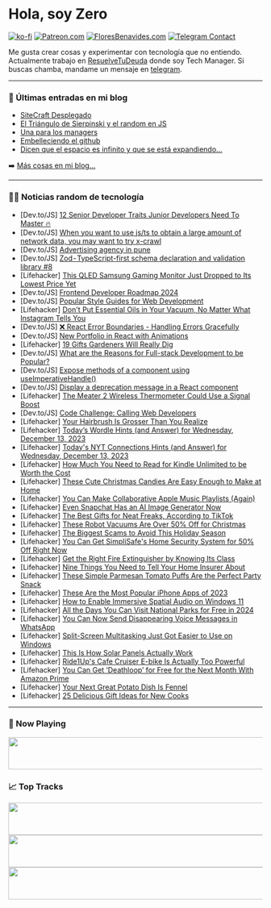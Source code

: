 # Hola, soy Zero

[![ko-fi](https://ko-fi.com/img/githubbutton_sm.svg)](https://ko-fi.com/J3J4N0LUK)
[![Patreon.com](https://img.shields.io/endpoint.svg?url=https%3A%2F%2Fshieldsio-patreon.vercel.app%2Fapi%3Fusername%3Dzerodragon%26type%3Dpatrons&style=for-the-badge)](https://patreon.com/zerodragon)
[![FloresBenavides.com](https://img.shields.io/website?down_message=oops&label=MiBlog&style=for-the-badge&up_message=online&url=https%3A%2F%2Ffloresbenavides.com)](https://floresbenavides.com)
[![Telegram Contact](https://img.shields.io/badge/escr%C3%ADbeme-ZeroDragon-%2326A5E4?style=for-the-badge&logo=telegram)](https://t.me/zerodragon)

Me gusta crear cosas y experimentar con tecnología que no entiendo.
Actualmente trabajo en [ResuelveTuDeuda](http://github.com/resuelve) donde soy Tech Manager.
Si buscas chamba, mandame un mensaje en [telegram](https://t.me/zerodragon).

---

### 📕 Últimas entradas en mi blog
<!-- BLOG-POST-LIST:START -->
- [SiteCraft Desplegado](https://floresbenavides.com/sitecraft-desplegado/)
- [El Triángulo de Sierpinski y el random en JS](https://floresbenavides.com/el-triangulo-de-sierpinski-y-el-random-en-js/)
- [Una para los managers](https://floresbenavides.com/una-para-los-managers/)
- [Embelleciendo el github](https://floresbenavides.com/embelleciendo-el-github/)
- [Dicen que el espacio es infinito y que se está expandiendo…](https://floresbenavides.com/dicen-que-el-espacio-es-infinito-y-que-se-esta-expandiendo/)
<!-- BLOG-POST-LIST:END -->

➡️ [Más cosas en mi blog...](https://floresbenavides.com)

---

### 👨‍💻 Noticias random de tecnología
<!-- TECH-POSTS:START -->
- [Dev.to/JS] [12 Senior Developer Traits Junior Developers Need To Master 🔥](https://dev.to/dragosnedelcu/12-senior-developer-traits-junior-developers-need-to-master-285m)
- [Dev.to/JS] [When you want to use js/ts to obtain a large amount of network data, you may want to try x-crawl](https://dev.to/coderhxl/when-you-want-to-use-jsts-to-obtain-a-large-amount-of-network-data-you-may-want-to-try-x-crawl-4g8c)
- [Dev.to/JS] [Advertising agency in pune](https://dev.to/brandnbusiness/advertising-agency-in-pune-b20)
- [Dev.to/JS] [Zod - TypeScript-first schema declaration and validation library #8](https://dev.to/nhannguyendevjs/zod-typescript-first-schema-declaration-and-validation-library-8-26jk)
- [Lifehacker] [This QLED Samsung Gaming Monitor Just Dropped to Its Lowest Price Yet](https://lifehacker.com/tech/samsung-qled-g9-gaming-monitor-sale)
- [Dev.to/JS] [Frontend Developer Roadmap 2024](https://dev.to/bhylucom/frontend-developer-roadmap-2024-5hl0)
- [Dev.to/JS] [Popular Style Guides for Web Development](https://dev.to/vlad_sha/popular-style-guides-for-web-development-1nip)
- [Lifehacker] [Don&#39;t Put Essential Oils in Your Vacuum, No Matter What Instagram Tells You](https://lifehacker.com/home/dont-put-essential-oils-in-your-vacuum)
- [Dev.to/JS] [❌ React Error Boundaries - Handling Errors Gracefully](https://dev.to/refine/react-error-boundaries-handling-errors-gracefully-5c77)
- [Dev.to/JS] [New Portfolio in React with Animations](https://dev.to/pedrorfpacheco/new-portfolio-in-react-with-animations-1bb)
- [Lifehacker] [19 Gifts Gardeners Will Really Dig](https://lifehacker.com/home/best-gifts-for-gardeners)
- [Dev.to/JS] [What are the Reasons for Full-stack Development to be Popular?](https://dev.to/redapplekolkata/what-are-the-reasons-for-full-stack-development-to-be-popular-25mb)
- [Dev.to/JS] [Expose methods of a component using useImperativeHandle&lpar;&rpar;](https://dev.to/phuocng/expose-methods-of-a-component-using-useimperativehandle-3fan)
- [Dev.to/JS] [Display a deprecation message in a React component](https://dev.to/phuocng/display-a-deprecation-message-in-a-react-component-n89)
- [Lifehacker] [The Meater 2 Wireless Thermometer Could Use a Signal Boost](https://lifehacker.com/tech/meater-2-wireless-thermometer-review)
- [Dev.to/JS] [Code Challenge: Calling Web Developers](https://dev.to/opensourcee/code-challenge-calling-web-developers-2eo1)
- [Lifehacker] [Your Hairbrush Is Grosser Than You Realize](https://lifehacker.com/health/how-to-clean-hairbrush)
- [Lifehacker] [Today’s Wordle Hints &lpar;and Answer&rpar; for Wednesday, December 13, 2023](https://lifehacker.com/entertainment/wordle-answer-today-december-13-2023)
- [Lifehacker] [Today&#39;s NYT Connections Hints &lpar;and Answer&rpar; for Wednesday, December 13, 2023](https://lifehacker.com/entertainment/nyt-connections-answer-today-december-13-2023)
- [Lifehacker] [How Much You Need to Read for Kindle Unlimited to be Worth the Cost](https://lifehacker.com/tech/how-much-does-kindle-unlimited-cost-and-is-it-worth-it)
- [Lifehacker] [These Cute Christmas Candies Are Easy Enough to Make at Home](https://lifehacker.com/food-drink/best-nonpareil-recipe)
- [Lifehacker] [You Can Make Collaborative Apple Music Playlists &lpar;Again&rpar;](https://lifehacker.com/tech/how-to-create-shared-apple-music-playlists)
- [Lifehacker] [Even Snapchat Has an AI Image Generator Now](https://lifehacker.com/tech/snapchat-ai-image-generator)
- [Lifehacker] [The Best Gifts for Neat Freaks, According to TikTok](https://lifehacker.com/home/tiktok-approved-gifts-for-neat-freaks)
- [Lifehacker] [These Robot Vacuums Are Over 50% Off for Christmas](https://lifehacker.com/home/robot-vacuums-gift-guide)
- [Lifehacker] [The Biggest Scams to Avoid This Holiday Season](https://lifehacker.com/tech/biggest-online-scams-holiday-season)
- [Lifehacker] [You Can Get SimpliSafe&#39;s Home Security System for 50% Off Right Now](https://lifehacker.com/tech/simplisafe-home-security-system-50-percent-off-deal50-off)
- [Lifehacker] [Get the Right Fire Extinguisher by Knowing Its Class](https://lifehacker.com/home/types-of-fire-extinguishers)
- [Lifehacker] [Nine Things You Need to Tell Your Home Insurer About](https://lifehacker.com/money/home-renovations-that-lower-or-raise-insurance-rates)
- [Lifehacker] [These Simple Parmesan Tomato Puffs Are the Perfect Party Snack](https://lifehacker.com/food-drink/parmesan-tomato-puffs-party-appetizer-recipe)
- [Lifehacker] [These Are the Most Popular iPhone Apps of 2023](https://lifehacker.com/tech/the-most-popular-iphone-apps)
- [Lifehacker] [How to Enable Immersive Spatial Audio on Windows 11](https://lifehacker.com/tech/enable-spatial-audio-windows-11)
- [Lifehacker] [All the Days You Can Visit National Parks for Free in 2024](https://lifehacker.com/travel/national-park-trips-free-days)
- [Lifehacker] [You Can Now Send Disappearing Voice Messages in WhatsApp](https://lifehacker.com/how-to-send-disappearing-voice-messages-in-whatsapp-1850941975)
- [Lifehacker] [Split-Screen Multitasking Just Got Easier to Use on Windows](https://lifehacker.com/tech/how-to-use-split-screen-multitasking-on-windows)
- [Lifehacker] [This Is How Solar Panels Actually Work](https://lifehacker.com/tech/how-solar-panels-work)
- [Lifehacker] [Ride1Up&#39;s Cafe Cruiser E-bike Is Actually Too Powerful](https://lifehacker.com/tech/ride1ups-cafe-cruiser-review)
- [Lifehacker] [You Can Get ‘Deathloop’ for Free for the Next Month With Amazon Prime](https://lifehacker.com/entertainment/deathloop-pc-free-with-amazon-prime)
- [Lifehacker] [Your Next Great Potato Dish Is Fennel](https://lifehacker.com/food-drink/best-fennel-gratin-recipe)
- [Lifehacker] [25 Delicious Gift Ideas for New Cooks](https://lifehacker.com/food-drink/25-gift-ideas-for-new-cooks)<!-- TECH-POSTS:END -->

---

### 🎵 Now Playing
<a href="https://spotify-now-playing-dun.vercel.app/now-playing?open"><img src="https://spotify-now-playing-dun.vercel.app/now-playing" width="540" height="64"></a>

### 📈 Top Tracks
<a href="https://spotify-now-playing-dun.vercel.app/top-tracks?i=1&open"><img src="https://spotify-now-playing-dun.vercel.app/top-tracks?i=1" width="540" height="64"></a>
<a href="https://spotify-now-playing-dun.vercel.app/top-tracks?i=2&open"><img src="https://spotify-now-playing-dun.vercel.app/top-tracks?i=2" width="540" height="64"></a>
<a href="https://spotify-now-playing-dun.vercel.app/top-tracks?i=3&open"><img src="https://spotify-now-playing-dun.vercel.app/top-tracks?i=3" width="540" height="64"></a>
